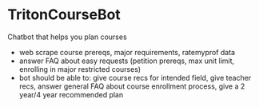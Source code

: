 # TritonCourseBot
Chatbot that helps you plan courses
- web scrape course prereqs, major requirements, ratemyprof data
- answer FAQ about easy requests (petition prereqs, max unit limit, enrolling in major restricted courses)
- bot should be able to: give course recs for intended field, give teacher recs, answer general FAQ about course enrollment process, give a 2 year/4 year recommended plan
